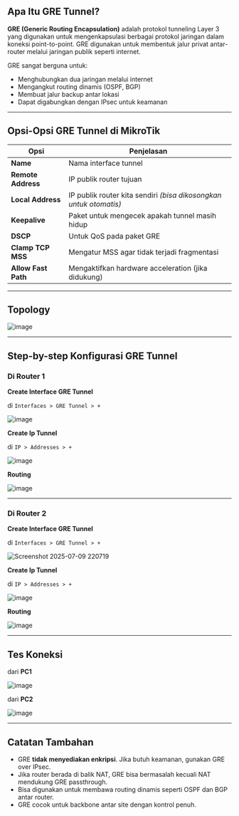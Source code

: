 ## Apa Itu GRE Tunnel?

**GRE (Generic Routing Encapsulation)** adalah protokol tunneling Layer 3 yang digunakan untuk mengenkapsulasi berbagai protokol jaringan dalam koneksi point-to-point. GRE digunakan untuk membentuk jalur privat antar-router melalui jaringan publik seperti internet.

GRE sangat berguna untuk:

- Menghubungkan dua jaringan melalui internet
- Mengangkut routing dinamis (OSPF, BGP)
- Membuat jalur backup antar lokasi
- Dapat digabungkan dengan IPsec untuk keamanan

---

## Opsi-Opsi GRE Tunnel di MikroTik

| Opsi              | Penjelasan |
|-------------------|------------|
| **Name**          | Nama interface tunnel |
| **Remote Address**| IP publik router tujuan |
| **Local Address** | IP publik router kita sendiri *(bisa dikosongkan untuk otomatis)* |
| **Keepalive**     | Paket untuk mengecek apakah tunnel masih hidup |
| **DSCP**          | Untuk QoS pada paket GRE |
| **Clamp TCP MSS** | Mengatur MSS agar tidak terjadi fragmentasi |
| **Allow Fast Path** | Mengaktifkan hardware acceleration (jika didukung) |

---

## Topology

![image](https://github.com/user-attachments/assets/e449ef8d-d5a2-4ac1-9646-612b40eafccb)

---

## Step-by-step Konfigurasi GRE Tunnel

### Di Router 1

**Create Interface GRE Tunnel**

di `Interfaces > GRE Tunnel > +`

![image](https://github.com/user-attachments/assets/8546ad77-1c28-450e-ba1b-f233b1855c87)

**Create Ip Tunnel**

di `IP > Addresses > +`

![image](https://github.com/user-attachments/assets/b5105cdb-0c1e-4092-a7b9-8e236f84fffc)

**Routing**

![image](https://github.com/user-attachments/assets/55f2cdd2-1472-4100-bdc6-a1d3014145cc)

---

### Di Router 2

**Create Interface GRE Tunnel**

di `Interfaces > GRE Tunnel > +`

![Screenshot 2025-07-09 220719](https://github.com/user-attachments/assets/0d03b3dd-3453-456d-bed3-39d7ab8be281)

**Create Ip Tunnel**

di `IP > Addresses > +`

![image](https://github.com/user-attachments/assets/5b3e3ac3-6538-4f76-8f01-dcb0aedaaaec)

**Routing**

![image](https://github.com/user-attachments/assets/8485625f-9fcf-4dd0-b74f-0e09749710d8)

---

## Tes Koneksi

dari **PC1**

![image](https://github.com/user-attachments/assets/e3ab6c6c-3df2-43ff-a2c6-4ca50552ddcb)

dari **PC2**

![image](https://github.com/user-attachments/assets/791ea233-7d57-4d0a-9929-e00a51481472)


---

## Catatan Tambahan

- GRE **tidak menyediakan enkripsi**. Jika butuh keamanan, gunakan GRE over IPsec.
- Jika router berada di balik NAT, GRE bisa bermasalah kecuali NAT mendukung GRE passthrough.
- Bisa digunakan untuk membawa routing dinamis seperti OSPF dan BGP antar router.
- GRE cocok untuk backbone antar site dengan kontrol penuh.
